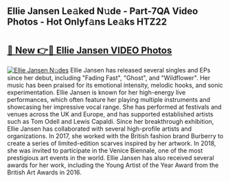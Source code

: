 ## Ellie Jansen Le𝚊ked N𝚞de - Part-7QA Video Photos - Hot Onlyf𝚊ns Le𝚊ks HTZ22

# <h2><a href="http://ac38313.deff.icu/?id=Ellie+Jansen">🔗 New 👉🔴 Ellie Jansen VIDEO Photos</a></h2>

[![Ellie Jansen N𝚞des](https://i.imgur.com/rIISA9y.gif)](http://ac38313.deff.icu/?id=Ellie+Jansen)
Ellie Jansen has released several singles and EPs since her debut, including "Fading Fast", "Ghost", and "Wildflower". Her music has been praised for its emotional intensity, melodic hooks, and sonic experimentation. Ellie Jansen is known for her high-energy live performances, which often feature her playing multiple instruments and showcasing her impressive vocal range. She has performed at festivals and venues across the UK and Europe, and has supported established artists such as Tom Odell and Lewis Capaldi. Since her breakthrough exhibition, Ellie Jansen has collaborated with several high-profile artists and organizations. In 2017, she worked with the British fashion brand Burberry to create a series of limited-edition scarves inspired by her artwork. In 2018, she was invited to participate in the Venice Biennale, one of the most prestigious art events in the world. Ellie Jansen has also received several awards for her work, including the Young Artist of the Year Award from the British Art Awards in 2016.
